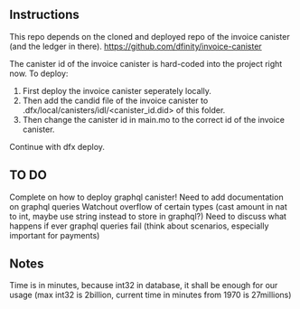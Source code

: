 ## Instructions

This repo depends on the cloned and deployed repo of the invoice canister (and the ledger in there).
https://github.com/dfinity/invoice-canister

The canister id of the invoice canister is hard-coded into the project right now. To deploy:

1. First deploy the invoice canister seperately locally.
2. Then add the candid file of the invoice canister to .dfx/local/canisters/idl/<canister_id.did> of this folder.
3. Then change the canister id in main.mo to the correct id of the invoice canister.

Continue with dfx deploy.

## TO DO

Complete on how to deploy graphql canister!
Need to add documentation on graphql queries
Watchout overflow of certain types (cast amount in nat to int, maybe use string instead to store in graphql?)
Need to discuss what happens if ever graphql queries fail (think about scenarios, especially important for payments)

## Notes

Time is in minutes, because int32 in database, it shall be enough for our usage (max int32 is 2billion, current time in minutes from 1970 is 27millions)